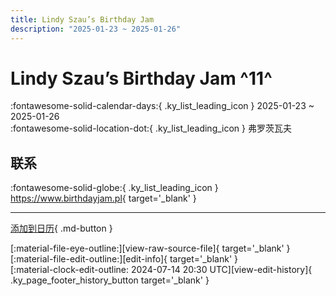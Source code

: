 ```yaml
---
title: Lindy Szau’s Birthday Jam
description: "2025-01-23 ~ 2025-01-26"
---
```


# Lindy Szau’s Birthday Jam ^11^

:fontawesome-solid-calendar-days:{ .ky_list_leading_icon } 2025-01-23 ~ 2025-01-26  
:fontawesome-solid-location-dot:{ .ky_list_leading_icon } 弗罗茨瓦夫  

## 联系

:fontawesome-solid-globe:{ .ky_list_leading_icon } <https://www.birthdayjam.pl>{ target='_blank' }  

---

[添加到日历](https://swing.news/ics/zh-Hans/2025/pl/lindy-szaus-birthday-jam-2025.ics){ .md-button }

<div class="ky_page_footer" markdown>
<div class="ky_page_footer_trailing" markdown="span">
[:material-file-eye-outline:][view-raw-source-file]{ target='_blank' }
[:material-file-edit-outline:][edit-info]{ target='_blank' }
</div>
<div class="ky_page_footer_leading" markdown="span">
[:material-clock-edit-outline: 2024-07-14 20:30 UTC][view-edit-history]{ .ky_page_footer_history_button target='_blank' }
</div>
</div>

[view-raw-source-file]: https://github.com/swingdance/events/blob/main/2025/pl/lindy-szaus-birthday-jam-2025.json "查看原始源文件"
[edit-info]: https://github.com/swingdance/events/issues/new?assignees=&labels=update+event&projects=&template=03-update_entity.yml&title=%5B2025%2Fpl%5D%20Lindy%20Szau%E2%80%99s%20Birthday%20Jam&region=pl&year=2025&id=lindy-szaus-birthday-jam-2025&name=Lindy%20Szau%E2%80%99s%20Birthday%20Jam&org_id= "编辑信息"

[view-edit-history]: https://github.com/swingdance/events/commits/main/2025/pl/lindy-szaus-birthday-jam-2025.json "查看编辑历史"
